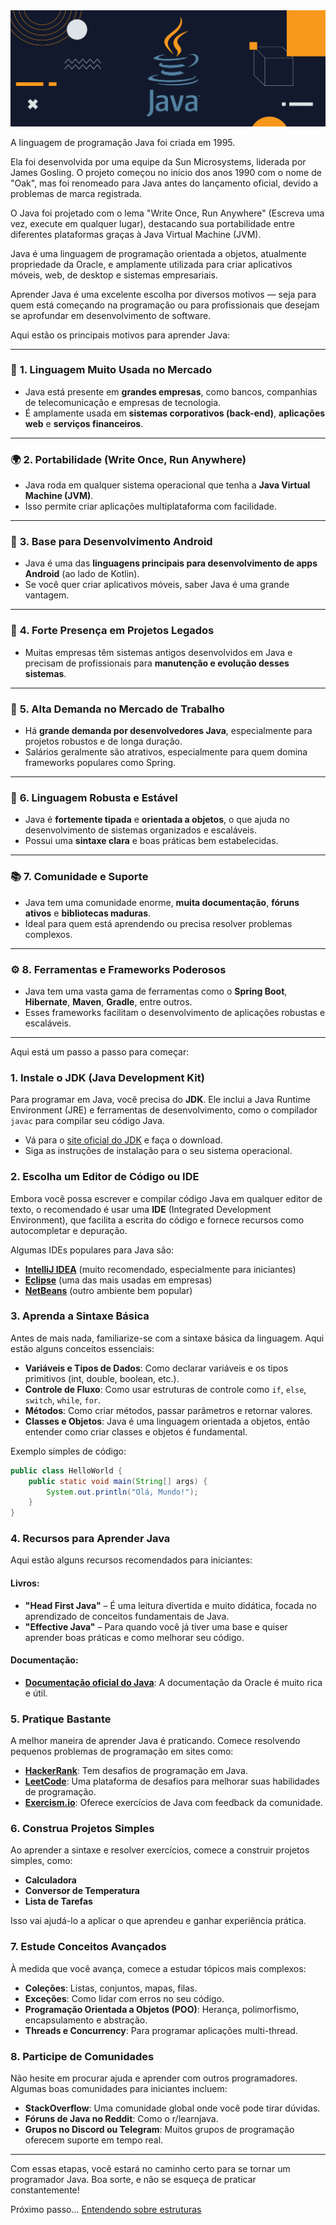 <!-- # [![JAVA](https://readme-typing-svg.demolab.com?font=Fira+Code&pause=1000&width=435&lines=JAVA)](https://git.io/typing-svg) -->

<div align="center">
<img src="./images/java.png">
</div>


A linguagem de programação Java foi criada em 1995.

Ela foi desenvolvida por uma equipe da Sun Microsystems, liderada por James Gosling. O projeto começou no início dos anos 1990 com o nome de "Oak", mas foi renomeado para Java antes do lançamento oficial, devido a problemas de marca registrada.

O Java foi projetado com o lema "Write Once, Run Anywhere" (Escreva uma vez, execute em qualquer lugar), destacando sua portabilidade entre diferentes plataformas graças à Java Virtual Machine (JVM).

Java é uma linguagem de programação orientada a objetos, atualmente propriedade da Oracle, e amplamente utilizada para criar aplicativos móveis, web, de desktop e sistemas empresariais.

Aprender Java é uma excelente escolha por diversos motivos — seja para quem está começando na programação ou para profissionais que desejam se aprofundar em desenvolvimento de software. 

Aqui estão os principais motivos para aprender Java:

---

### 🚀 **1. Linguagem Muito Usada no Mercado**

* Java está presente em **grandes empresas**, como bancos, companhias de telecomunicação e empresas de tecnologia.
* É amplamente usada em **sistemas corporativos (back-end)**, **aplicações web** e **serviços financeiros**.

---

### 🌍 **2. Portabilidade (Write Once, Run Anywhere)**

* Java roda em qualquer sistema operacional que tenha a **Java Virtual Machine (JVM)**.
* Isso permite criar aplicações multiplataforma com facilidade.

---

### 📱 **3. Base para Desenvolvimento Android**

* Java é uma das **linguagens principais para desenvolvimento de apps Android** (ao lado de Kotlin).
* Se você quer criar aplicativos móveis, saber Java é uma grande vantagem.

---

### 🧱 **4. Forte Presença em Projetos Legados**

* Muitas empresas têm sistemas antigos desenvolvidos em Java e precisam de profissionais para **manutenção e evolução desses sistemas**.

---

### 💼 **5. Alta Demanda no Mercado de Trabalho**

* Há **grande demanda por desenvolvedores Java**, especialmente para projetos robustos e de longa duração.
* Salários geralmente são atrativos, especialmente para quem domina frameworks populares como Spring.

---

### 🧠 **6. Linguagem Robusta e Estável**

* Java é **fortemente tipada** e **orientada a objetos**, o que ajuda no desenvolvimento de sistemas organizados e escaláveis.
* Possui uma **sintaxe clara** e boas práticas bem estabelecidas.

---

### 📚 **7. Comunidade e Suporte**

* Java tem uma comunidade enorme, **muita documentação**, **fóruns ativos** e **bibliotecas maduras**.
* Ideal para quem está aprendendo ou precisa resolver problemas complexos.

---

### ⚙️ **8. Ferramentas e Frameworks Poderosos**

* Java tem uma vasta gama de ferramentas como o **Spring Boot**, **Hibernate**, **Maven**, **Gradle**, entre outros.
* Esses frameworks facilitam o desenvolvimento de aplicações robustas e escaláveis.

---


Aqui está um passo a passo para começar:

### 1. **Instale o JDK (Java Development Kit)**
Para programar em Java, você precisa do **JDK**. Ele inclui a Java Runtime Environment (JRE) e ferramentas de desenvolvimento, como o compilador `javac` para compilar seu código Java.

- Vá para o [site oficial do JDK](https://www.oracle.com/java/technologies/javase-jdk11-downloads.html) e faça o download.
- Siga as instruções de instalação para o seu sistema operacional.

### 2. **Escolha um Editor de Código ou IDE**
Embora você possa escrever e compilar código Java em qualquer editor de texto, o recomendado é usar uma **IDE** (Integrated Development Environment), que facilita a escrita do código e fornece recursos como autocompletar e depuração.

Algumas IDEs populares para Java são:
- **[IntelliJ IDEA](https://www.jetbrains.com/)** (muito recomendado, especialmente para iniciantes)
- **[Eclipse](https://www.eclipse.org/downloads/)** (uma das mais usadas em empresas)
- **[NetBeans](https://netbeans.apache.org/front/main/index.html)** (outro ambiente bem popular)

### 3. **Aprenda a Sintaxe Básica**
Antes de mais nada, familiarize-se com a sintaxe básica da linguagem. Aqui estão alguns conceitos essenciais:
- **Variáveis e Tipos de Dados**: Como declarar variáveis e os tipos primitivos (int, double, boolean, etc.).
- **Controle de Fluxo**: Como usar estruturas de controle como `if`, `else`, `switch`, `while`, `for`.
- **Métodos**: Como criar métodos, passar parâmetros e retornar valores.
- **Classes e Objetos**: Java é uma linguagem orientada a objetos, então entender como criar classes e objetos é fundamental.

Exemplo simples de código:
```java
public class HelloWorld {
    public static void main(String[] args) {
        System.out.println("Olá, Mundo!");
    }
}
```

### 4. **Recursos para Aprender Java**
Aqui estão alguns recursos recomendados para iniciantes:

#### Livros:
- **"Head First Java"** – É uma leitura divertida e muito didática, focada no aprendizado de conceitos fundamentais de Java.
- **"Effective Java"** – Para quando você já tiver uma base e quiser aprender boas práticas e como melhorar seu código.

#### Documentação:
- **[Documentação oficial do Java](https://docs.oracle.com/javase/8/docs/)**: A documentação da Oracle é muito rica e útil.

### 5. **Pratique Bastante**
A melhor maneira de aprender Java é praticando. Comece resolvendo pequenos problemas de programação em sites como:
- **[HackerRank](https://www.hackerrank.com/domains/tutorials/10-days-of-java)**: Tem desafios de programação em Java.
- **[LeetCode](https://leetcode.com/)**: Uma plataforma de desafios para melhorar suas habilidades de programação.
- **[Exercism.io](https://exercism.io/tracks/java)**: Oferece exercícios de Java com feedback da comunidade.

### 6. **Construa Projetos Simples**
Ao aprender a sintaxe e resolver exercícios, comece a construir projetos simples, como:
- **Calculadora**
- **Conversor de Temperatura**
- **Lista de Tarefas**
  
Isso vai ajudá-lo a aplicar o que aprendeu e ganhar experiência prática.

### 7. **Estude Conceitos Avançados**
À medida que você avança, comece a estudar tópicos mais complexos:
- **Coleções**: Listas, conjuntos, mapas, filas.
- **Exceções**: Como lidar com erros no seu código.
- **Programação Orientada a Objetos (POO)**: Herança, polimorfismo, encapsulamento e abstração.
- **Threads e Concurrency**: Para programar aplicações multi-thread.

### 8. **Participe de Comunidades**
Não hesite em procurar ajuda e aprender com outros programadores. Algumas boas comunidades para iniciantes incluem:
- **StackOverflow**: Uma comunidade global onde você pode tirar dúvidas.
- **Fóruns de Java no Reddit**: Como o r/learnjava.
- **Grupos no Discord ou Telegram**: Muitos grupos de programação oferecem suporte em tempo real.

---

Com essas etapas, você estará no caminho certo para se tornar um programador Java. 
Boa sorte, e não se esqueça de praticar constantemente!

Próximo passo... [Entendendo sobre estruturas](./docs/estruturas.md)
